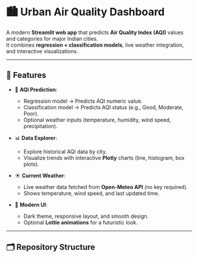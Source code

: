 # 🏙️ Urban Air Quality Dashboard  

A modern **Streamlit web app** that predicts **Air Quality Index (AQI)** values and categories for major Indian cities.  
It combines **regression + classification models**, live weather integration, and interactive visualizations.  

---

## 🚀 Features  
- 🔮 **AQI Prediction**:  
  - Regression model → Predicts AQI numeric value.  
  - Classification model → Predicts AQI status (e.g., Good, Moderate, Poor).  
  - Optional weather inputs (temperature, humidity, wind speed, precipitation).  

- 📊 **Data Explorer**:  
  - Explore historical AQI data by city.  
  - Visualize trends with interactive **Plotly** charts (line, histogram, box plots).  

- ☀️ **Current Weather**:  
  - Live weather data fetched from **Open-Meteo API** (no key required).  
  - Shows temperature, wind speed, and last updated time.  

- 🎨 **Modern UI**:  
  - Dark theme, responsive layout, and smooth design.  
  - Optional **Lottie animations** for a futuristic look.  

---

## 🗂️ Repository Structure 
